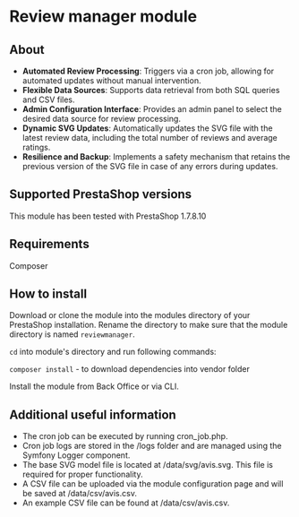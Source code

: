 # Review manager module

## About

- **Automated Review Processing**: Triggers via a cron job, allowing for automated updates without manual intervention.
- **Flexible Data Sources**: Supports data retrieval from both SQL queries and CSV files.
- **Admin Configuration Interface**: Provides an admin panel to select the desired data source for review processing.
- **Dynamic SVG Updates**: Automatically updates the SVG file with the latest review data, including the total number of reviews and average ratings.
- **Resilience and Backup**: Implements a safety mechanism that retains the previous version of the SVG file in case of any errors during updates.

## Supported PrestaShop versions

This module has been tested with PrestaShop 1.7.8.10

## Requirements

Composer

## How to install

Download or clone the module into the modules directory of your PrestaShop installation.
Rename the directory to make sure that the module directory is named `reviewmanager`.

`cd` into module's directory and run following commands:

`composer install` - to download dependencies into vendor folder

Install the module from Back Office or via CLI.

## Additional useful information
- The cron job can be executed by running cron_job.php.
- Cron job logs are stored in the /logs folder and are managed using the Symfony Logger component.
- The base SVG model file is located at /data/svg/avis.svg. This file is required for proper functionality.
- A CSV file can be uploaded via the module configuration page and will be saved at /data/csv/avis.csv.
- An example CSV file can be found at /data/csv/avis.csv.